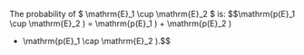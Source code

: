 The probability of $ \mathrm{E}_1 \cup \mathrm{E}_2 $ is:
$$\mathrm{p(E}_1 \cup \mathrm{E}_2 ) = \mathrm{p(E}_1 ) + \mathrm{p(E}_2 )
- \mathrm{p(E}_1 \cap \mathrm{E}_2 ).$$
